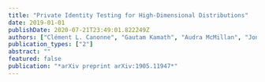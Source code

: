 ```yaml
---
title: "Private Identity Testing for High-Dimensional Distributions"
date: 2019-01-01
publishDate: 2020-07-21T23:49:01.822249Z
authors: ["Clément L. Canonne", "Gautam Kamath", "Audra McMillan", "Jonathan Ullman", "Lydia Zakynthinou"]
publication_types: ["2"]
abstract: ""
featured: false
publication: "*arXiv preprint arXiv:1905.11947*"
---
```


